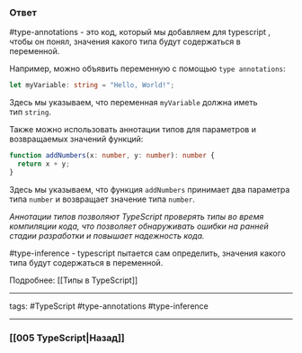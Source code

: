 ### Ответ

#type-annotations - это код, который мы добавляем для typescript , чтобы он понял, значения какого типа будут содержаться в переменной.

Например, можно объявить переменную с помощью `type annotations`:

```ts
let myVariable: string = "Hello, World!";
```

Здесь мы указываем, что переменная `myVariable` должна иметь тип `string`.

Также можно использовать аннотации типов для параметров и возвращаемых значений функций:

```ts
function addNumbers(x: number, y: number): number {
  return x + y;
}
```

Здесь мы указываем, что функция `addNumbers` принимает два параметра типа `number` и возвращает значение типа `number`.

*Аннотации типов позволяют TypeScript проверять типы во время компиляции кода, что позволяет обнаруживать ошибки на ранней стадии разработки и повышает надежность кода.*

#type-inference - typescript пытается сам определить, значения какого типа будут содержаться в переменной.

Подробнее: [[Типы в TypeScript]]

___
tags: #TypeScript #type-annotations #type-inference 

_____

### [[005 TypeScript|Назад]]